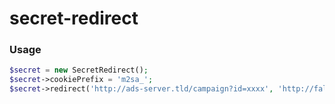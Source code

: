 # secret-redirect


### Usage
```php
$secret = new SecretRedirect();
$secret->cookiePrefix = 'm2sa_';
$secret->redirect('http://ads-server.tld/campaign?id=xxxx', 'http://fallback.tld/azz');
```